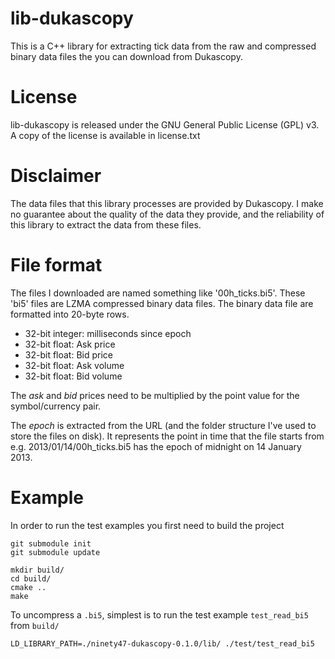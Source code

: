 lib-dukascopy
=============
This is a C++ library for extracting tick data from the raw and compressed
binary data files the you can download from Dukascopy.

License
=======
lib-dukascopy is released under the GNU General Public License (GPL) v3. A
copy of the license is available in license.txt


Disclaimer
==========
The data files that this library processes are provided by Dukascopy. I make
no guarantee about the quality of the data they provide, and the reliability 
of this library to extract the data from these files.


File format
===========
The files I downloaded are named something like '00h_ticks.bi5'. These 'bi5'
files are LZMA compressed binary data files. The binary data file are formatted
into 20-byte rows. 

* 32-bit integer: milliseconds since epoch
* 32-bit float: Ask price
* 32-bit float: Bid price
* 32-bit float: Ask volume
* 32-bit float: Bid volume

The *ask* and *bid* prices need to be multiplied by the point value for the 
symbol/currency pair.

The *epoch* is extracted from the URL (and the folder structure I've used to 
store the files on disk). It represents the point in time that the file starts
from e.g. 2013/01/14/00h_ticks.bi5 has the epoch of midnight on 14 January 2013.

Example
=======

In order to run the test examples you first need to build the project

    git submodule init
    git submodule update
    
    mkdir build/
    cd build/
    cmake ..
    make


To uncompress a `.bi5`, simplest is to run the test example `test_read_bi5` from `build/`

    LD_LIBRARY_PATH=./ninety47-dukascopy-0.1.0/lib/ ./test/test_read_bi5






